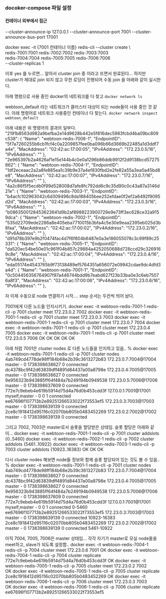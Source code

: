 ### docoker-compose 파일 설정

#### 컨테이너 외부에서 접근
--cluster-announce-ip 127.0.0.1
--cluster-announce-port 7001
--cluster-announce-bus-port 17001


docker exec -it {7001 컨테이너 이름} redis-cli --cluster create \     
  redis-7001:7001 redis-7002:7002 redis-7003:7003 \
  redis-7004:7004 redis-7005:7005 redis-7006:7006 \
  --cluster-replicas 1

이후 yes 를 누르면... 알아서 cluster join 중 이라고 뜨면서 완료된다... 하지만
cluster가 제대로 join 되지 않고 무한 로딩이 진행되어 수동 join 을 아래와 같이 실시한다.


아래 명령으로 사용 중인 docker의 네트워크를 다 찾고
`docker network ls`


webtoon_default 라는 네트워크가 클러스터 대상이 되는 node들이 사용 중인 것 같다.
아래 명령어로 네트워크 사용중인 컨테이너 다 찾는다.
`docker network inspect webtoon_default`

아래 내용은 위 명령어의 결과의 일부다.
"2191b8563d982a9befba2e14d9628b442e5f816dec5983fcbd4ba09bc809c538": {
    "Name": "webtoon-redis-7006-1",
    "EndpointID": "5f7a7260255b6cb1fcf4c0a2209857fee0ba096b66d3669b22485a1d3ddf7a4e",
    "MacAddress": "02:42:ac:17:00:05",
    "IPv4Address": "172.23.0.5/16",
    "IPv6Address": ""
},
"2e965397b2a4626af1e15e144b4c0e0a1296b86ddb9912f2d9138bcd57275862": {
    "Name": "webtoon-redis-7004-1",
    "EndpointID": "1df2eceaac2a2a8fe885ea1c39b9e37a4ef830fbd2e2fe82a55a3ea0a45bd8e8",
    "MacAddress": "02:42:ac:17:00:07",
    "IPv4Address": "172.23.0.7/16",
    "IPv6Address": ""
},
"4a2c86f5f5ecdb0f99d528008d7afe8fc792dd6c9c35d90c0c43a87a3146d21e": {
    "Name": "webtoon-redis-7003-1",
    "EndpointID": "b4acfc102963042c6d309496c8da188405bee252efdae0f2ef2a6492f9095d2d",
    "MacAddress": "02:42:ac:17:00:03",
    "IPv4Address": "172.23.0.3/16",
    "IPv6Address": ""
},
"b0863500128453623641d9b2af8988223900729e9e73ff3ec628ce32a9159dca": {
    "Name": "webtoon-redis-7002-1",
    "EndpointID": "535d22709ede2286a8e405eba7710015b3bfa4c5e30e9eaa2395eb025d3b8faa",
    "MacAddress": "02:42:ac:17:00:02",
    "IPv4Address": "172.23.0.2/16",
    "IPv6Address": ""
},
"d91d78b397e9b2f0474fac4d7f6f804b6487e0a3e186055078c3c99f89c25331": {
    "Name": "webtoon-redis-7005-1",
    "EndpointID": "da520ec54be50e01c961f04b857c29884a4252050688d728ccd29c3269169c8e",
    "MacAddress": "02:42:ac:17:00:04",
    "IPv4Address": "172.23.0.4/16",
    "IPv6Address": ""
},
"eda05174e4543765b9f73138489ef5764351a656072e09942cdae9dc4dfd3a4d": {
    "Name": "webtoon-redis-7001-1",
    "EndpointID": "0c504456356764907f97a446744bdd9b7eabd627f23b33ba0e3c6eb75076a8f3",
    "MacAddress": "02:42:ac:17:00:06",
    "IPv4Address": "172.23.0.6/16",
    "IPv6Address": ""
},

자 이제 수동으로 node 연결하기 시작....
step 순서는 두칸씩 띄어 놨다.


7001에게 다른 노드들 인지시키기.
docker exec -it webtoon-redis-7001-1 redis-cli -p 7001 cluster meet 172.23.0.2 7002
docker exec -it webtoon-redis-7001-1 redis-cli -p 7001 cluster meet 172.23.0.3 7003
docker exec -it webtoon-redis-7001-1 redis-cli -p 7001 cluster meet 172.23.0.7 7004
docker exec -it webtoon-redis-7001-1 redis-cli -p 7001 cluster meet 172.23.0.4 7005
docker exec -it webtoon-redis-7001-1 redis-cli -p 7001 cluster meet 172.23.0.5 7006
OK
OK
OK
OK
OK


아래 처럼 7001은 cluster nodes 로 다른 노드들을 인지하고 있음..
% docker exec -it webtoon-redis-7001-1 redis-cli -p 7001 cluster nodes              
4ab749cd4778de98ff184b68e2b39c3613272b83 172.23.0.7:7004@17004 master - 0 1738398638627 0 connected
dc4378bc9f42d63839dff4891d84437a00a8798e 172.23.0.4:7005@17005 master - 0 1738398638627 0 connected
9e956323b943885ff64f484a7b249194b0949538 172.23.0.5:7006@17006 master - 0 1738398637609 0 connected
772e7c9ebeb4e619b5914d75d4a76d0b453cdd3f 127.0.0.1:7001@17001 myself,master - 0 0 1 connected
ee67696f107713b2e89251266533022f73553ef5 172.23.0.3:7003@17003 master - 0 1738398639139 0 connected
2ce8c1918412d95116c02070bb805b0483452269 172.23.0.2:7002@17002 master - 0 1738398639139 0 connected


그리고 7002, 7003은 master로서 슬롯을 할당받은 상태임. 슬롯 할당은 아래와 같이...
docker exec -it webtoon-redis-7001-1 redis-cli -p 7001 cluster addslots {0..5460}
docker exec -it webtoon-redis-7002-1 redis-cli -p 7002 cluster addslots {5461..10922}
docker exec -it webtoon-redis-7003-1 redis-cli -p 7003 cluster addslots {10923..16383}
OK
OK
OK


다시 cluster nodes 해보면 node들 정보와 함께 슬롯 할당되어 있는 것도 볼 수 있음..
% docker exec -it webtoon-redis-7001-1 redis-cli -p 7001 cluster nodes              
4ab749cd4778de98ff184b68e2b39c3613272b83 172.23.0.7:7004@17004 master - 0 1738398638627 0 connected
dc4378bc9f42d63839dff4891d84437a00a8798e 172.23.0.4:7005@17005 master - 0 1738398638627 0 connected
9e956323b943885ff64f484a7b249194b0949538 172.23.0.5:7006@17006 master - 0 1738398637609 0 connected
772e7c9ebeb4e619b5914d75d4a76d0b453cdd3f 127.0.0.1:7001@17001 myself,master - 0 0 1 connected 0-5460
ee67696f107713b2e89251266533022f73553ef5 172.23.0.3:7003@17003 master - 0 1738398639139 0 connected 10923-16383
2ce8c1918412d95116c02070bb805b0483452269 172.23.0.2:7002@17002 master - 0 1738398639139 0 connected 5461-10922


아직 7004, 7005, 7006은 master 상태임... 각각 자기가 master로 모실 node들을 meet하고, slave가 되도록 설정함..
docker exec -it webtoon-redis-7004-1 redis-cli -p 7004 cluster meet 172.23.0.6 7001
OK
docker exec -it webtoon-redis-7004-1 redis-cli -p 7004 cluster replicate 772e7c9ebeb4e619b5914d75d4a76d0b453cdd3f
OK
docker exec -it webtoon-redis-7005-1 redis-cli -p 7005 cluster meet 172.23.0.2 7002                            
OK
docker exec -it webtoon-redis-7005-1 redis-cli -p 7005 cluster replicate 2ce8c1918412d95116c02070bb805b0483452269 
OK
docker exec -it webtoon-redis-7006-1 redis-cli -p 7006 cluster meet 172.23.0.3 7003                                         
OK
docker exec -it webtoon-redis-7006-1 redis-cli -p 7006 cluster replicate  ee67696f107713b2e89251266533022f73553ef5


